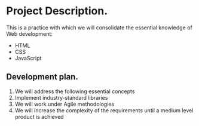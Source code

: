 # Project Description.
This is a practice with which we will consolidate the essential knowledge of Web development:
* HTML
* CSS
* JavaScript
## Development plan.
1. We will address the following essential concepts
2. Implement industry-standard libraries
3. We will work under Agile methodologies
4. We will increase the complexity of the requirements until a medium level product is achieved